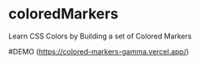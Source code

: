 # coloredMarkers
Learn CSS Colors by Building a set of Colored Markers

#DEMO (https://colored-markers-gamma.vercel.app/)
